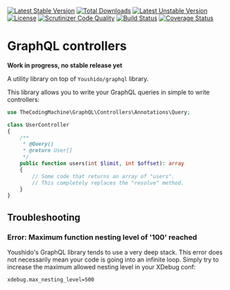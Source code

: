 [![Latest Stable Version](https://poser.pugx.org/thecodingmachine/graphql-controllers/v/stable)](https://packagist.org/packages/thecodingmachine/graphql-controllers)
[![Total Downloads](https://poser.pugx.org/thecodingmachine/graphql-controllers/downloads)](https://packagist.org/packages/thecodingmachine/graphql-controllers)
[![Latest Unstable Version](https://poser.pugx.org/thecodingmachine/graphql-controllers/v/unstable)](https://packagist.org/packages/thecodingmachine/graphql-controllers)
[![License](https://poser.pugx.org/thecodingmachine/graphql-controllers/license)](https://packagist.org/packages/thecodingmachine/graphql-controllers)
[![Scrutinizer Code Quality](https://scrutinizer-ci.com/g/thecodingmachine/graphql-controllers/badges/quality-score.png?b=master)](https://scrutinizer-ci.com/g/thecodingmachine/graphql-controllers/?branch=master)
[![Build Status](https://travis-ci.org/thecodingmachine/graphql-controllers.svg?branch=master)](https://travis-ci.org/thecodingmachine/graphql-controllers)
[![Coverage Status](https://coveralls.io/repos/thecodingmachine/graphql-controllers/badge.svg?branch=master&service=github)](https://coveralls.io/github/thecodingmachine/graphql-controllers?branch=master)


GraphQL controllers
===================

**Work in progress, no stable release yet**

A utility library on top of `Youshido/graphql` library.

This library allows you to write your GraphQL queries in simple to write controllers:

```php
use TheCodingMachine\GraphQL\Controllers\Annotations\Query;

class UserController
{
    /**
     * @Query()
     * @return User[]
     */
    public function users(int $limit, int $offset): array
    {
        // Some code that returns an array of "users".
        // This completely replaces the "resolve" method.
    }
}
```


Troubleshooting
---------------

### Error: Maximum function nesting level of '100' reached

Youshido's GraphQL library tends to use a very deep stack. This error does not necessarily mean your code is going into an infinite loop.
Simply try to increase the maximum allowed nesting level in your XDebug conf:

```
xdebug.max_nesting_level=500
```
